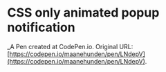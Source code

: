 # CSS only animated popup notification
 _A Pen created at CodePen.io. Original URL: [https://codepen.io/maanehunden/pen/LNdepV](https://codepen.io/maanehunden/pen/LNdepV).

 